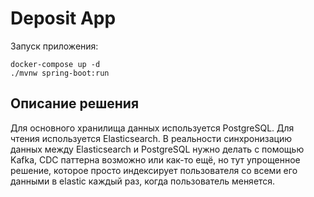# Deposit App
Запуск приложения:
```shell
docker-compose up -d
./mvnw spring-boot:run
```

## Описание решения
Для основного хранилища данных используется PostgreSQL. Для чтения используется Elasticsearch.
В реальности синхронизацию данных между Elasticsearch и PostgreSQL нужно делать с помощью Kafka, 
CDC паттерна возможно или как-то ещё, но тут упрощенное решение, которое просто индексирует пользователя со всеми его данными
в elastic каждый раз, когда пользователь меняется.


